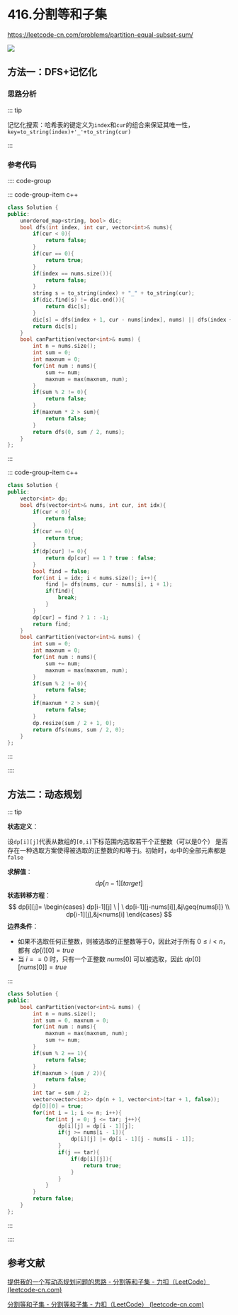# 416.分割等和子集

https://leetcode-cn.com/problems/partition-equal-subset-sum/

![](https://cdn.jsdelivr.net/gh/River-Cold/pictureBed/vuepress-blog/solution/leetcode/LeetCode-hot-topic-HOT-100/416.png)

## 方法一：DFS+记忆化

### 思路分析

::: tip

记忆化搜索：哈希表的键定义为`index`和`cur`的组合来保证其唯一性，`key=to_string(index)+'_'+to_string(cur)`

:::

### 参考代码

:::: code-group

::: code-group-item c++

```cpp
class Solution {
public:
    unordered_map<string, bool> dic;
    bool dfs(int index, int cur, vector<int>& nums){
        if(cur < 0){
            return false;
        }
        if(cur == 0){
            return true;
        }
        if(index == nums.size()){
            return false;            
        }
        string s = to_string(index) + "_" + to_string(cur);
        if(dic.find(s) != dic.end()){
            return dic[s];
        }
        dic[s] = dfs(index + 1, cur - nums[index], nums) || dfs(index + 1, cur, nums);
        return dic[s];
    }
    bool canPartition(vector<int>& nums) {
        int n = nums.size();
        int sum = 0;
        int maxnum = 0;
        for(int num : nums){
            sum += num;
            maxnum = max(maxnum, num);
        }
        if(sum % 2 != 0){
            return false;
        }
        if(maxnum * 2 > sum){
            return false;
        }
        return dfs(0, sum / 2, nums);
    }
};
```

:::

::: code-group-item c++

```cpp
class Solution {
public:
    vector<int> dp;
    bool dfs(vector<int>& nums, int cur, int idx){
        if(cur < 0){
            return false;
        }
        if(cur == 0){
            return true;
        }
        if(dp[cur] != 0){
            return dp[cur] == 1 ? true : false;
        }
        bool find = false;
        for(int i = idx; i < nums.size(); i++){
            find |= dfs(nums, cur - nums[i], i + 1);
            if(find){
                break;
            }
        }
        dp[cur] = find ? 1 : -1;
        return find;
    }
    bool canPartition(vector<int>& nums) {
        int sum = 0;
        int maxnum = 0;
        for(int num : nums){
            sum += num;
            maxnum = max(maxnum, num);
        }
        if(sum % 2 != 0){
            return false;
        }
        if(maxnum * 2 > sum){
            return false;
        }
        dp.resize(sum / 2 + 1, 0);
        return dfs(nums, sum / 2, 0);
    }
};
```

:::

::::

## 方法二：动态规划

::: tip

**状态定义**：

 设`dp[i][j]`代表从数组的`[0,i]`下标范围内选取若干个正整数（可以是0个） 是否存在一种选取方案使得被选取的正整数的和等于j。初始时，`dp`中的全部元素都是`false`

**求解值**：
$$
dp[n-1][target]
$$
**状态转移方程**：
$$
dp[i][j]= 
\begin{cases}
dp[i-1][j] \ | \  
dp[i-1][j-nums[i]],&j\geq{nums[i]} \\ 
dp[i-1][j],&j<nums[i]
\end{cases}
$$
**边界条件**：

- 如果不选取任何正整数，则被选取的正整数等于0，因此对于所有 $0\leq{i}<{n}$，都有 $dp[i][0]=true$
- 当 $i==0$ 时，只有一个正整数 $nums[0]$ 可以被选取，因此 $dp[0][nums[0]]=true$

:::

```cpp
class Solution {
public:
    bool canPartition(vector<int>& nums) {
        int n = nums.size();
        int sum = 0, maxnum = 0;
        for(int num : nums){
            maxnum = max(maxnum, num);
            sum += num;
        }
        if(sum % 2 == 1){
            return false;
        }
        if(maxnum > (sum / 2)){
            return false;
        }
        int tar = sum / 2;
        vector<vector<int>> dp(n + 1, vector<int>(tar + 1, false));
        dp[0][0] = true;
        for(int i = 1; i <= n; i++){
            for(int j = 0; j <= tar; j++){
                dp[i][j] = dp[i - 1][j];
                if(j >= nums[i - 1]){
                    dp[i][j] |= dp[i - 1][j - nums[i - 1]];
                }
                if(j == tar){
                    if(dp[i][j]){
                        return true;
                    }
                }
            }
        }
        return false;
    }
};
```

:::

::::

## 参考文献

[提供我的一个写动态规划问题的思路 - 分割等和子集 - 力扣（LeetCode） (leetcode-cn.com)](https://leetcode-cn.com/problems/partition-equal-subset-sum/solution/ti-gong-wo-de-yi-ge-xie-dong-tai-gui-hua-44n4/)

[分割等和子集 - 分割等和子集 - 力扣（LeetCode） (leetcode-cn.com)](https://leetcode-cn.com/problems/partition-equal-subset-sum/solution/fen-ge-deng-he-zi-ji-by-leetcode-solution/)
